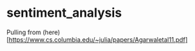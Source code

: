 # sentiment_analysis

Pulling from (here)[https://www.cs.columbia.edu/~julia/papers/Agarwaletal11.pdf]
